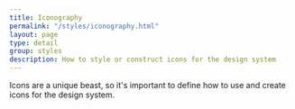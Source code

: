```yaml
---
title: Iconography
permalink: "/styles/iconography.html"
layout: page
type: detail
group: styles
description: How to style or construct icons for the design system
---
```


Icons are a unique beast, so it's important to define how to use and create icons for the design system.
